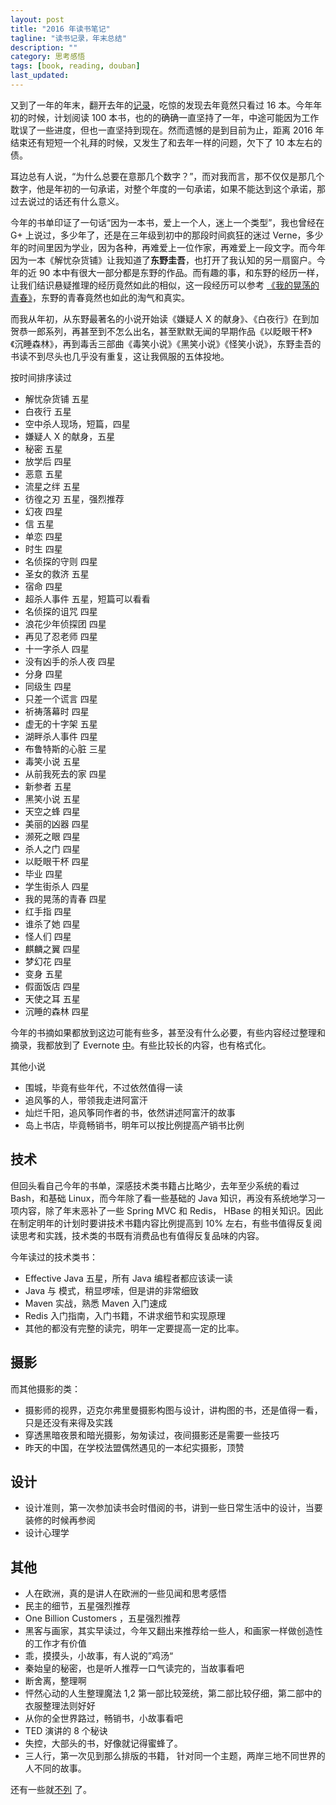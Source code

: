 ```yaml
---
layout: post
title: "2016 年读书笔记"
tagline: "读书记录，年末总结"
description: ""
category: 思考感悟
tags: [book, reading, douban]
last_updated:
---
```


又到了一年的年末，翻开去年的[记录](/post/2015/12/reading-in-year-2015.html)，吃惊的发现去年竟然只看过 16 本。今年年初的时候，计划阅读 100 本书，也的的确确一直坚持了一年，中途可能因为工作耽误了一些进度，但也一直坚持到现在。然而遗憾的是到目前为止，距离 2016 年结束还有短短一个礼拜的时候，又发生了和去年一样的问题，欠下了 10 本左右的债。

耳边总有人说，“为什么总要在意那几个数字？”，而对我而言，那不仅仅是那几个数字，他是年初的一句承诺，对整个年度的一句承诺，如果不能达到这个承诺，那过去说过的话还有什么意义。



今年的书单印证了一句话“因为一本书，爱上一个人，迷上一个类型”，我也曾经在 G+ 上说过，多少年了，还是在三年级到初中的那段时间疯狂的迷过 Verne，多少年的时间里因为学业，因为各种，再难爱上一位作家，再难爱上一段文字。而今年因为一本《解忧杂货铺》让我知道了**东野圭吾**，也打开了我认知的另一扇窗户。今年的近 90 本中有很大一部分都是东野的作品。而有趣的事，和东野的经历一样，让我们结识悬疑推理的经历竟然如此的相似，这一段经历可以参考 [《我的晃荡的青春》](https://book.douban.com/subject/26576518/)，东野的青春竟然也如此的淘气和真实。

而我从年初，从东野最著名的小说开始读《嫌疑人 X 的献身》、《白夜行》在到加贺恭一郎系列，再甚至到不怎么出名，甚至默默无闻的早期作品《以眨眼干杯》《沉睡森林》，再到毒舌三部曲《毒笑小说》《黑笑小说》《怪笑小说》，东野圭吾的书读不到尽头也几乎没有重复，这让我佩服的五体投地。

按时间排序读过

- 解忧杂货铺 五星
- 白夜行 五星
- 空中杀人现场，短篇，四星
- 嫌疑人 X 的献身，五星
- 秘密 五星
- 放学后 四星
- 恶意 五星
- 流星之绊 五星
- 彷徨之刃 五星，强烈推荐
- 幻夜 四星
- 信 五星
- 单恋 四星
- 时生 四星
- 名侦探的守则 四星
- 圣女的救济 五星
- 宿命 四星
- 超杀人事件 五星，短篇可以看看
- 名侦探的诅咒 四星
- 浪花少年侦探团 四星
- 再见了忍老师 四星
- 十一字杀人 四星
- 没有凶手的杀人夜 四星
- 分身 四星
- 同级生 四星
- 只差一个谎言 四星
- 祈祷落幕时 四星
- 虚无的十字架 五星
- 湖畔杀人事件 四星
- 布鲁特斯的心脏 三星
- 毒笑小说 五星
- 从前我死去的家 四星
- 新参者 五星
- 黑笑小说 五星
- 天空之蜂 四星
- 美丽的凶器 四星
- 濒死之眼 四星
- 杀人之门 四星
- 以眨眼干杯 四星
- 毕业 四星
- 学生街杀人 四星
- 我的晃荡的青春 四星
- 红手指 四星
- 谁杀了她 四星
- 怪人们 四星
- 麒麟之翼 四星
- 梦幻花 四星
- 变身 五星
- 假面饭店 四星
- 天使之耳 五星
- 沉睡的森林 四星

今年的书摘如果都放到这边可能有些多，甚至没有什么必要，有些内容经过整理和摘录，我都放到了 Evernote [中](https://www.evernote.com/pub/einverne/ev_book)。有些比较长的内容，也有格式化。

其他小说

- 围城，毕竟有些年代，不过依然值得一读
- 追风筝的人，带领我走进阿富汗
- 灿烂千阳，追风筝同作者的书，依然讲述阿富汗的故事
- 岛上书店，毕竟畅销书，明年可以按比例提高产销书比例

## 技术
但回头看自己今年的书单，深感技术类书籍占比略少，去年至少系统的看过 Bash，和基础 Linux，而今年除了看一些基础的 Java 知识，再没有系统地学习一项内容，除了年末恶补了一些 Spring MVC 和 Redis， HBase 的相关知识。因此在制定明年的计划时要讲技术书籍内容比例提高到 10% 左右，有些书值得反复阅读思考和实践，技术类的书既有消费品也有值得反复品味的内容。

今年读过的技术类书：

- Effective Java 五星，所有 Java 编程者都应该读一读
- Java 与 模式，稍显啰嗦，但是讲的非常细致
- Maven 实战，熟悉  Maven 入门速成
- Redis 入门指南，入门书籍，不讲求细节和实现原理
- 其他的都没有完整的读完，明年一定要提高一定的比率。

## 摄影
而其他摄影的类：

- 摄影师的视界，迈克尔弗里曼摄影构图与设计，讲构图的书，还是值得一看，只是还没有来得及实践
- 穿透黑暗夜景和暗光摄影，匆匆读过，夜间摄影还是需要一些技巧
- 昨天的中国，在学校法盟偶然遇见的一本纪实摄影，顶赞

## 设计

- 设计准则，第一次参加读书会时借阅的书，讲到一些日常生活中的设计，当要装修的时候再参阅
- 设计心理学

## 其他

- 人在欧洲，真的是讲人在欧洲的一些见闻和思考感悟
- 民主的细节，五星强烈推荐
- One Billion Customers ，五星强烈推荐
- 黑客与画家，其实早读过，今年又翻出来推荐给一些人，和画家一样做创造性的工作才有价值
- 乖，摸摸头，小故事，有人说的”鸡汤“
- 秦始皇的秘密，也是听人推荐一口气读完的，当故事看吧
- 断舍离，整理啊
- 怦然心动的人生整理魔法 1,2 第一部比较笼统，第二部比较仔细，第二部中的衣服整理法则好好
- 从你的全世界路过，畅销书，小故事看吧
- TED 演讲的 8 个秘诀
- 失控，大部头的书，好像就记得蜜蜂了。
- 三人行，第一次见到那么排版的书籍， 针对同一个主题，两岸三地不同世界的人不同的故事。

还有一些就[不列](https://goo.gl/photos/MHEtTT7Xy2shxA3P8) 了。

